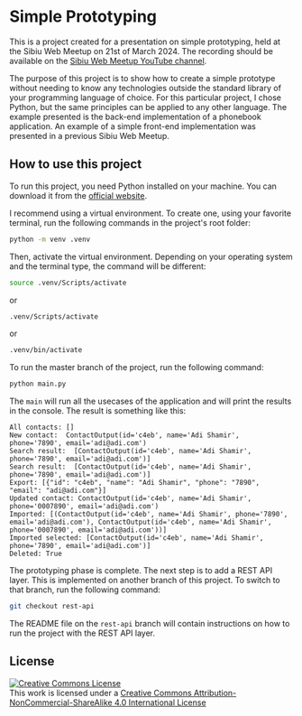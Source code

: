 Simple Prototyping
==================

This is a project created for a presentation on simple prototyping, held at the Sibiu Web Meetup on 21st of March 2024. 
The recording should be available on the [Sibiu Web Meetup YouTube channel](https://www.youtube.com/@sibiuwebmeetup).

The purpose of this project is to show how to create a simple prototype without needing to know any technologies
outside the standard library of your programming language of choice.
For this particular project, I chose Python, but the same principles can be applied to any other language.
The example presented is the back-end implementation of a phonebook application. An example of a simple front-end
implementation was presented in a previous Sibiu Web Meetup.

How to use this project
-----------------------

To run this project, you need Python installed on your machine. 
You can download it from the [official website](https://www.python.org/downloads/).

I recommend using a virtual environment. To create one, using your favorite terminal, run the following commands 
in the project's root folder:

```bash
python -m venv .venv
```

Then, activate the virtual environment. Depending on your operating system and the terminal type, 
the command will be different:

```bash
source .venv/Scripts/activate
```
or 
```bash
.venv/Scripts/activate
```
or
```bash
.venv/bin/activate
```

To run the master branch of the project, run the following command:

```bash
python main.py
```

The `main` will run all the usecases of the application and will print the results in the console. 
The result is something like this:
```
All contacts: []
New contact:  ContactOutput(id='c4eb', name='Adi Shamir', phone='7890', email='adi@adi.com')
Search result:  [ContactOutput(id='c4eb', name='Adi Shamir', phone='7890', email='adi@adi.com')]
Search result:  [ContactOutput(id='c4eb', name='Adi Shamir', phone='7890', email='adi@adi.com')]
Export: [{"id": "c4eb", "name": "Adi Shamir", "phone": "7890", "email": "adi@adi.com"}]
Updated contact: ContactOutput(id='c4eb', name='Adi Shamir', phone='0007890', email='adi@adi.com')
Imported: [(ContactOutput(id='c4eb', name='Adi Shamir', phone='7890', email='adi@adi.com'), ContactOutput(id='c4eb', name='Adi Shamir', phone='0007890', email='adi@adi.com'))]
Imported selected: [ContactOutput(id='c4eb', name='Adi Shamir', phone='7890', email='adi@adi.com')]
Deleted: True
```


The prototyping phase is complete. The next step is to add a REST API layer. This is implemented on another branch
of this project. To switch to that branch, run the following command:

```bash
git checkout rest-api
```
The README file on the `rest-api` branch will contain instructions on how to run the project with the REST API layer.

License
-------
[![Creative Commons License](https://i.creativecommons.org/l/by-nc-sa/4.0/88x31.png)][CreativeCommonsLicence]
<br />
This work is licensed under a [Creative Commons Attribution-NonCommercial-ShareAlike 4.0 International License][CreativeCommonsLicence]

[CreativeCommonsLicence]: http://creativecommons.org/licenses/by-nc-sa/4.0/